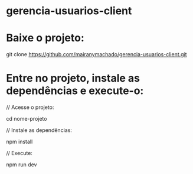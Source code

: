 # gerencia-usuarios-client

# Baixe o projeto:
git clone https://github.com/mairanymachado/gerencia-usuarios-client.git

# Entre no projeto, instale as dependências e execute-o:
// Acesse o projeto:

cd nome-projeto

// Instale as dependências:

npm install

// Execute:

npm run dev
